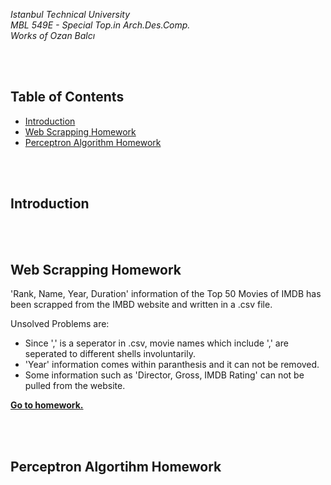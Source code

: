 *Istanbul Technical University  
MBL 549E - Special Top.in Arch.Des.Comp.  
Works of Ozan Balcı* 

<br/>

<br/>

## Table of Contents  
* [Introduction](#introduction)  
* [Web Scrapping Homework](#web-scrapping-homework)  
* [Perceptron Algorithm Homework](#perceptron-algortihm-homework)

<br/>

<br/>  

## Introduction  

<br/>

<br/>

## Web Scrapping Homework  
'Rank, Name, Year, Duration' information of the Top 50 Movies of IMDB has been scrapped from the IMBD website and written in a .csv file.

Unsolved Problems are:  
- Since ',' is a seperator in .csv, movie names which include ',' are seperated to different shells involuntarily.
- 'Year' information comes within paranthesis and it can not be removed.
- Some information such as 'Director, Gross, IMDB Rating' can not be pulled from the website.

**[Go to homework.](https://github.com/balciozan/MBL_OzanBalci/tree/master/imdb_top_50)**

<br/>

<br/>

## Perceptron Algortihm Homework
